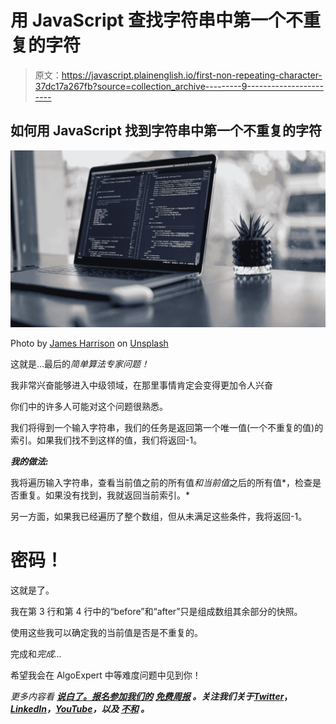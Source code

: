 # 用 JavaScript 查找字符串中第一个不重复的字符

> 原文：<https://javascript.plainenglish.io/first-non-repeating-character-37dc17a267fb?source=collection_archive---------9----------------------->

## 如何用 JavaScript 找到字符串中第一个不重复的字符

![](img/4ec4b4120a0a9b90f295eef95701ae13.png)

Photo by [James Harrison](https://unsplash.com/@jstrippa?utm_source=medium&utm_medium=referral) on [Unsplash](https://unsplash.com?utm_source=medium&utm_medium=referral)

这就是…最后的*简单算法专家问题！*

我非常兴奋能够进入中级领域，在那里事情肯定会变得更加令人兴奋

你们中的许多人可能对这个问题很熟悉。

我们将得到一个输入字符串，我们的任务是返回第一个唯一值(一个不重复的值)的索引。如果我们找不到这样的值，我们将返回-1。

***我的做法:***

我将遍历输入字符串，查看当前值之前的所有值*和当前值*之后的所有值*，检查是否重复。如果没有找到，我就返回当前索引。*

另一方面，如果我已经遍历了整个数组，但从未满足这些条件，我将返回-1。

# 密码！

这就是了。

我在第 3 行和第 4 行中的“before”和“after”只是组成数组其余部分的快照。

使用这些我可以确定我的当前值是否是不重复的。

完成和*完成…*

希望我会在 AlgoExpert 中等难度问题中见到你！

*更多内容看* [***说白了。报名参加我们的***](https://plainenglish.io/) **[***免费周报***](http://newsletter.plainenglish.io/) *。关注我们关于*[***Twitter***](https://twitter.com/inPlainEngHQ)，[***LinkedIn***](https://www.linkedin.com/company/inplainenglish/)*，*[***YouTube***](https://www.youtube.com/channel/UCtipWUghju290NWcn8jhyAw)*，以及* [***不和***](https://discord.gg/GtDtUAvyhW) *。***